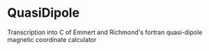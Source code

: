 # QuasiDipole
Transcription into C of Emmert and Richmond's fortran quasi-dipole magnetic coordinate calculator
